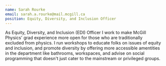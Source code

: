 ```yaml
---
name: Sarah Rourke
email: sarah.a.rourke@mail.mcgill.ca
position: Equity, Diversity, and Inclusion Officer
---
```


As Equity, Diversity, and Inclusion (EDI) Officer I work to make McGill Physics' grad experience more open for those who are traditionally excluded from physics. I run workshops to educate folks on issues of equity and inclusion, and promote diversity by offering more accessible amentities in the department like bathrooms, workspaces, and advise on social programming that doesn't just cater to the mainstream or privileged groups.
